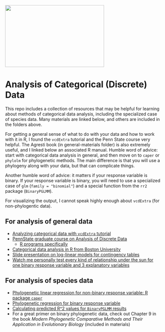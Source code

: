 <img src="https://i1.wp.com/www.sammichespsychmeds.com/wp-content/uploads/2014/09/data-analysis-meme.jpg" width="320" height="200" />

# Analysis of Categorical (Discrete) Data

This repo includes a collection of resources that may be helpful for learning about methods of categorical data analysis, including the specialized case of species data. Many materials are linked below, and others are included in the folders above.

For getting a general sense of what to do with your data and how to work with it in R, I found the `vcdExtra` tutorial and the Penn State course very helpful. The Agresti book (in general-materials folder) is also extremely useful, and I linked below an associated R manual. Humble word of advice: start with categorical data analysis in general, and then move on to `caper` or `phylolm` for phylogenetic methods. The main difference is that you will use a phylogeny along with your data, but that can complicate things.

Another humble word of advice: it matters if your response variable is binary. If your response variable is binary, you will need to use a specialized case of `glm` (`family = "binomial"`) and a special function from the `rr2` package (`BinaryPGLMM`).

For visualizing the output, I cannot speak highly enough about `vcdExtra` (for non-phylogentic data).

## For analysis of general data

+ [Analyzing categorical data with `vcdExtra` tutorial](https://www.datavis.ca/courses/VCD/vcd-tutorial.pdf)
+ [PennState graduate course on Analysis of Discrete Data](https://online.stat.psu.edu/stat504/lesson/welcome-stat-504)
  - [R programs specifically](https://online.stat.psu.edu/stat504/lesson/r-programs)
+ [Categorical data analysis in R from Boston University](https://sphweb.bumc.bu.edu/otlt/MPH-Modules/BS/R/R6_CategoricalDataAnalysis/index.html)
+ [Slide presentation on log-linear models for contingency tables](https://education.illinois.edu/docs/default-source/carolyn-anderson/edpsy589/lectures/6-loglinear/6_loglinear_models_beamer-online.pdf)
+ [Watch me personally test every kind of relationship under the sun for one binary response variable and 3 explanatory variables](https://ledelaney.org/projects/whitepapers/trait-association-model-fitting.html)

## For analysis of species data

+ [Phylogenetic linear regression for non-binary response variable: R package `caper`](https://cran.r-project.org/web/packages/caper/vignettes/caper.pdf)
+ [Phylogenetic regression for binary response variable](https://leanpub.com/correlateddata/read#leanpub-auto-phylogenetic-regression-for-binary-data)
+ [Calculating predicted R^2 values for `BinaryPGLMM` results](https://github.com/arives/rr2)
+ For a great primer on binary phylogenetic data, check out Chapter 9 in the book _Modern Phylogenetic Comparative Methods and Their Application in Evolutionary Biology_ (included in materials)

